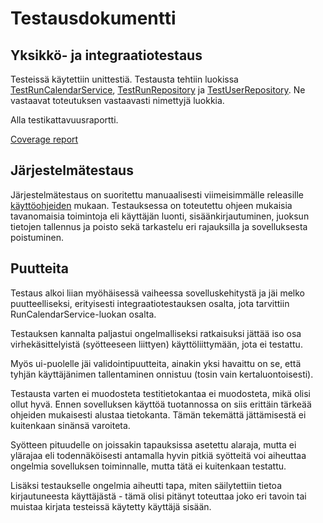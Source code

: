 # Testausdokumentti

## Yksikkö- ja integraatiotestaus

Testeissä käytettiin unittestiä. Testausta tehtiin luokissa [TestRunCalendarService](https://github.com/ah-pasila/ot-running-calendar/blob/master/src/tests/run_calendar_service_test.py), [TestRunRepository](https://github.com/ah-pasila/ot-running-calendar/blob/master/src/tests/run_repository_test.py) ja [TestUserRepository](https://github.com/ah-pasila/ot-running-calendar/blob/master/src/tests/user_repository_test.py). Ne vastaavat toteutuksen vastaavasti nimettyjä luokkia. 

Alla testikattavuusraportti.

[Coverage report](https://github.com/ah-pasila/ot-running-calendar/blob/master/dokumentaatio/kuvat/image.png)

## Järjestelmätestaus

Järjestelmätestaus on suoritettu manuaalisesti viimeisimmälle releasille [käyttöohjeiden](https://github.com/ah-pasila/ot-running-calendar/blob/master/dokumentaatio/kayttoohjeet.md) mukaan. Testauksessa on toteutettu ohjeen mukaisia tavanomaisia toimintoja eli käyttäjän luonti, sisäänkirjautuminen, juoksun tietojen tallennus ja poisto sekä tarkastelu eri rajauksilla ja sovelluksesta poistuminen.

## Puutteita 

Testaus alkoi liian myöhäisessä vaiheessa sovelluskehitystä ja jäi melko puutteelliseksi, erityisesti integraatiotestauksen osalta, jota tarvittiin RunCalendarService-luokan osalta. 

Testauksen kannalta paljastui ongelmalliseksi ratkaisuksi jättää iso osa virhekäsittelyistä (syötteeseen liittyen) käyttöliittymään, jota ei testattu.

Myös ui-puolelle jäi validointipuutteita, ainakin yksi havaittu on se, että tyhjän käyttäjänimen tallentaminen onnistuu (tosin vain kertaluontoisesti).

Testausta varten ei muodosteta testitietokantaa ei muodosteta, mikä olisi ollut hyvä. Ennen sovelluksen käyttöä tuotannossa on siis erittäin tärkeää ohjeiden mukaisesti alustaa tietokanta. Tämän tekemättä jättämisestä ei kuitenkaan sinänsä varoiteta. 

Syötteen pituudelle on joissakin tapauksissa asetettu alaraja, mutta ei ylärajaa eli todennäköisesti antamalla hyvin pitkiä syötteitä voi aiheuttaa ongelmia sovelluksen toiminnalle, mutta tätä ei kuitenkaan testattu.

Lisäksi testaukselle ongelmia aiheutti tapa, miten säilytettiin tietoa kirjautuneesta käyttäjästä - tämä olisi pitänyt toteuttaa joko eri tavoin tai muistaa kirjata testeissä käytetty käyttäjä sisään.